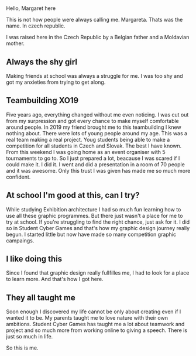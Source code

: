 # 

Hello, Margaret here

This is not how people were always calling me. Margareta. Thats was the name. In czech republic.

I was raised here in the Czech Republic by a Belgian father and a Moldavian mother.

## Always the shy girl
Making friends at school was always a struggle for me. I was too shy and got my anxieties from trying to get along. 

## Teambuilding XO19
Five years ago, everything changed without me even noticing. I was cut out from my surpression and got every chance to make myself comfortable around people. In 2019 my friend brought me to this teambuilding I knew nothing about. There were lots of young people around my age. This was a real team making a real project. Youg students being able to make a competition for all students in Czech and Slovak. The best I have known. From this weekend I was going home as an event organiser with 5 tournaments to go to. So I just prepared a lot, beacause I was scared if I could make it. I did it. I went and did a presentation in a room of 70 people and it was awesome. Only this trust I was given has made me so much more confident.

## At school I'm good at this, can I try?
While studying Exhibition architecture I had so much fun learning how to use all these graphic programmes. But there just wasn't a place for me to try at school. If you're struggling to find the right chance, just ask for it. I did so in Student Cyber Games and that's how my graphic design journey really begun. I started little but now have made so many competition graphic campaings.

## I like doing this
Since I found that graphic design really fullfilles me, I had to look for a place to learn more. And that's how I got here.

## They all taught me
Soon enough I discovered my life cannot be only about creating even if I wanted it to be. My parents taught me to love nature with their own ambitions. Student Cyber Games has taught me a lot about teamwork and project and so much more from working online to giving a speech. There is just so much in life.

So this is me.
